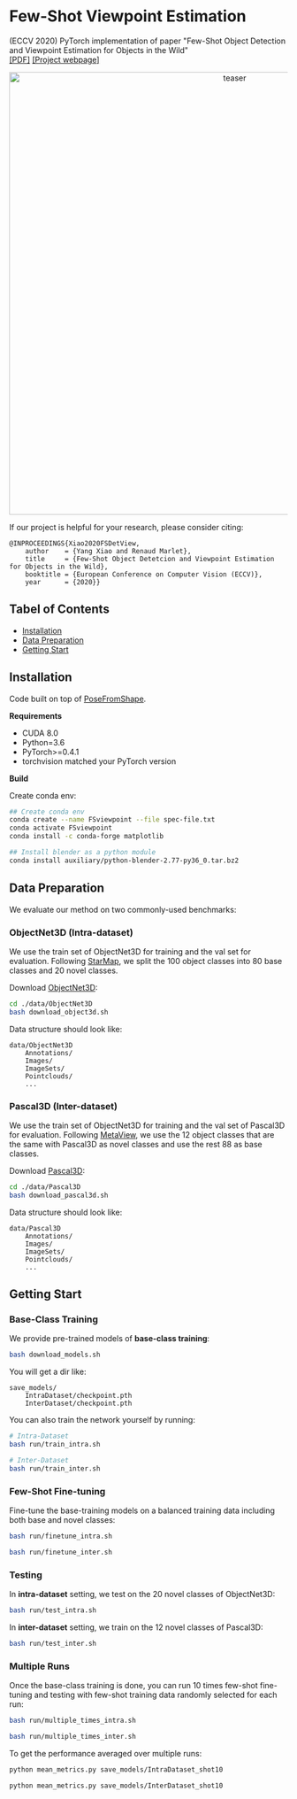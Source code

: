 # Few-Shot Viewpoint Estimation

(ECCV 2020) PyTorch implementation of paper "Few-Shot Object Detection and Viewpoint Estimation for Objects in the Wild"\
[\[PDF\]]() [\[Project webpage\]](http://imagine.enpc.fr/~xiaoy/FSDetView/)

<p align="center">
<img src="https://github.com/YoungXIAO13/FewShotViewpoint/blob/master/img/PipelineView.png" width="800px" alt="teaser">
</p>

If our project is helpful for your research, please consider citing:
```
@INPROCEEDINGS{Xiao2020FSDetView,
    author    = {Yang Xiao and Renaud Marlet},
    title     = {Few-Shot Object Detetcion and Viewpoint Estimation for Objects in the Wild},
    booktitle = {European Conference on Computer Vision (ECCV)},
    year      = {2020}}
```

## Tabel of Contents
* [Installation](#installation)
* [Data Preparation](#data-preparation)
* [Getting Start](#getting-start)


## Installation

Code built on top of [PoseFromShape](https://github.com/YoungXIAO13/PoseFromShape).
 
**Requirements**

* CUDA 8.0
* Python=3.6
* PyTorch>=0.4.1
* torchvision matched your PyTorch version

**Build**

Create conda env:
```sh
## Create conda env
conda create --name FSviewpoint --file spec-file.txt
conda activate FSviewpoint
conda install -c conda-forge matplotlib

## Install blender as a python module
conda install auxiliary/python-blender-2.77-py36_0.tar.bz2
```


## Data Preparation

We evaluate our method on two commonly-used benchmarks:

### ObjectNet3D (Intra-dataset)

We use the train set of ObjectNet3D for training and the val set for evaluation. 
Following [StarMap](https://github.com/xingyizhou/StarMap), we split the 100 object classes into 80 base classes and 20 novel classes. 

Download [ObjectNet3D](https://cvgl.stanford.edu/projects/objectnet3d/):
```sh
cd ./data/ObjectNet3D
bash download_object3d.sh
```

Data structure should look like:
```
data/ObjectNet3D
    Annotations/
    Images/
    ImageSets/
    Pointclouds/
    ...
```

### Pascal3D (Inter-dataset)

We use the train set of ObjectNet3D for training and the val set of Pascal3D for evaluation.
Following [MetaView](https://arxiv.org/abs/1905.04957), we use the 12 object classes that are the same with Pascal3D as novel classes and use the rest 88 as base classes.  

Download [Pascal3D](https://cvgl.stanford.edu/projects/pascal3d.html):
```sh
cd ./data/Pascal3D
bash download_pascal3d.sh
```

Data structure should look like:
```
data/Pascal3D
    Annotations/
    Images/
    ImageSets/
    Pointclouds/
    ...
```

## Getting Start

### Base-Class Training

We provide pre-trained models of **base-class training**:
```bash
bash download_models.sh
```
You will get a dir like:
```
save_models/
    IntraDataset/checkpoint.pth
    InterDataset/checkpoint.pth
```

You can also train the network yourself by running:
```bash
# Intra-Dataset
bash run/train_intra.sh

# Inter-Dataset
bash run/train_inter.sh
```

### Few-Shot Fine-tuning

Fine-tune the base-training models on a balanced training data including both base and novel classes:
```bash
bash run/finetune_intra.sh

bash run/finetune_inter.sh
```


### Testing

In **intra-dataset** setting, we test on the 20 novel classes of ObjectNet3D:
```bash
bash run/test_intra.sh
```

In **inter-dataset** setting, we train on the 12 novel classes of Pascal3D:
```bash
bash run/test_inter.sh
```

### Multiple Runs

Once the base-class training is done, you can run 10 times few-shot fine-tuning and testing with few-shot training data randomly selected for each run:
```bash
bash run/multiple_times_intra.sh

bash run/multiple_times_inter.sh
``` 

To get the performance averaged over multiple runs:
```bash
python mean_metrics.py save_models/IntraDataset_shot10

python mean_metrics.py save_models/InterDataset_shot10
``` 